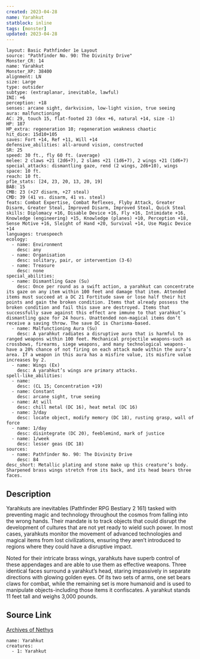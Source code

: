 ```yaml
---
created: 2023-04-28
name: Yarahkut
statblock: inline
tags: [monster]
updated: 2023-04-28
---
```

```statblock
layout: Basic Pathfinder 1e Layout
source: "Pathfinder No. 90: The Divinity Drive"
Monster_CR: 14
name: Yarahkut
Monster_XP: 38400
alignment: LN
size: Large
type: outsider
subtype: (extraplanar, inevitable, lawful)
INI: +6
perception: +18
senses: arcane sight, darkvision, low-light vision, true seeing
aura: malfunctioning
AC: 29, touch 15, flat-footed 23 (dex +6, natural +14, size -1)
HP: 187
HP_extra: regeneration 10; regeneration weakness chaotic
hit_dice: 15d10+105
saves: Fort +14, Ref +11, Will +14
defensive_abilities: all-around vision, constructed
SR: 25
speed: 30 ft., fly 60 ft. (average)
melee: 2 claws +21 (2d6+7), 2 slams +21 (1d6+7), 2 wings +21 (1d6+7)
special_attacks: dismantling gaze, rend (2 wings, 2d6+10), wings
space: 10 ft.
reach: 10 ft.
pf1e_stats: [24, 23, 20, 13, 20, 19]
BAB: 15
CMB: 23 (+27 disarm, +27 steal)
CMD: 39 (41 vs. disarm, 41 vs. steal)
feats: Combat Expertise, Combat Reflexes, Flyby Attack, Greater Disarm, Greater Steal, Improved Disarm, Improved Steal, Quick Steal
skills: Diplomacy +16, Disable Device +16, Fly +16, Intimidate +16, Knowledge (engineering) +15, Knowledge (planes) +10, Perception +18, Sense Motive +16, Sleight of Hand +20, Survival +14, Use Magic Device +14
languages: truespeech
ecology:
  - name: Environment
    desc: any
  - name: Organisation
    desc: solitary, pair, or intervention (3-6)
  - name: Treasure
    desc: none
special_abilities:
  - name: Dismantling Gaze (Su)
    desc: Once per round as a swift action, a yarahkut can concentrate its gaze on any item within 100 feet and damage that item. Attended items must succeed at a DC 21 Fortitude save or lose half their hit points and gain the broken condition. Items that already possess the broken condition and fail this save are destroyed. Items that successfully save against this effect are immune to that yarahkut’s dismantling gaze for 24 hours. Unattended non-magical items don’t receive a saving throw. The save DC is Charisma-based.
  - name: Malfunctioning Aura (Su)
    desc: A yarahkut radiates a disruptive aura that is harmful to ranged weapons within 100 feet. Mechanical projectile weapons-such as crossbows, firearms, siege weapons, and many technological weapons-have a 20% chance of not firing on each attack made within the aura’s area. If a weapon in this aura has a misfire value, its misfire value increases by 2.
  - name: Wings (Ex)
    desc: A yarahkut’s wings are primary attacks.
spell-like_abilities:
  - name:
    desc: (CL 15; Concentration +19)
  - name: Constant
    desc: arcane sight, true seeing
  - name: At will
    desc: chill metal (DC 16), heat metal (DC 16)
  - name: 3/day
    desc: locate object, modify memory (DC 18), rusting grasp, wall of force
  - name: 1/day
    desc: disintegrate (DC 20), feeblemind, mark of justice
  - name: 1/week
    desc: lesser geas (DC 18)
sources:
  - name: Pathfinder No. 90: The Divinity Drive
    desc: 84
desc_short: Metallic plating and stone make up this creature’s body. Sharpened brass wings stretch from its back, and its head bears three faces.
```
## Description
Yarahkuts are inevitables (Pathfinder RPG Bestiary 2 161) tasked with preventing magic and technology throughout the cosmos from falling into the wrong hands. Their mandate is to track objects that could disrupt the development of cultures that are not yet ready to wield such power. In most cases, yarahkuts monitor the movement of advanced technologies and magical items from lost civilizations, ensuring they aren’t introduced to regions where they could have a disruptive impact.

Noted for their intricate brass wings, yarahkuts have superb control of these appendages and are able to use them as effective weapons. Three identical faces surround a yarahkut’s head, staring impassively in separate directions with glowing golden eyes. Of its two sets of arms, one set bears claws for combat, while the remaining set is more humanoid and is used to manipulate objects-including those items it confiscates. A yarahkut stands 11 feet tall and weighs 3,000 pounds.
## Source Link
[Archives of Nethys](https://aonprd.com/MonsterDisplay.aspx?ItemName=Yarahkut)
```encounter-table
name: Yarahkut
creatures:
  - 1: Yarahkut
```

